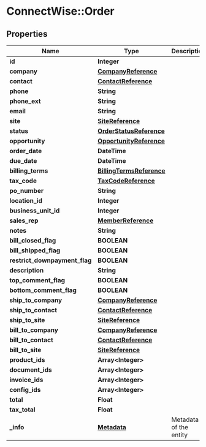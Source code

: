 # ConnectWise::Order

## Properties
Name | Type | Description | Notes
------------ | ------------- | ------------- | -------------
**id** | **Integer** |  | [optional] 
**company** | [**CompanyReference**](CompanyReference.md) |  | 
**contact** | [**ContactReference**](ContactReference.md) |  | [optional] 
**phone** | **String** |  | [optional] 
**phone_ext** | **String** |  | [optional] 
**email** | **String** |  | [optional] 
**site** | [**SiteReference**](SiteReference.md) |  | [optional] 
**status** | [**OrderStatusReference**](OrderStatusReference.md) |  | 
**opportunity** | [**OpportunityReference**](OpportunityReference.md) |  | [optional] 
**order_date** | **DateTime** |  | [optional] 
**due_date** | **DateTime** |  | [optional] 
**billing_terms** | [**BillingTermsReference**](BillingTermsReference.md) |  | [optional] 
**tax_code** | [**TaxCodeReference**](TaxCodeReference.md) |  | [optional] 
**po_number** | **String** |  | [optional] 
**location_id** | **Integer** |  | [optional] 
**business_unit_id** | **Integer** |  | [optional] 
**sales_rep** | [**MemberReference**](MemberReference.md) |  | 
**notes** | **String** |  | [optional] 
**bill_closed_flag** | **BOOLEAN** |  | [optional] 
**bill_shipped_flag** | **BOOLEAN** |  | [optional] 
**restrict_downpayment_flag** | **BOOLEAN** |  | [optional] 
**description** | **String** |  | [optional] 
**top_comment_flag** | **BOOLEAN** |  | [optional] 
**bottom_comment_flag** | **BOOLEAN** |  | [optional] 
**ship_to_company** | [**CompanyReference**](CompanyReference.md) |  | [optional] 
**ship_to_contact** | [**ContactReference**](ContactReference.md) |  | [optional] 
**ship_to_site** | [**SiteReference**](SiteReference.md) |  | [optional] 
**bill_to_company** | [**CompanyReference**](CompanyReference.md) |  | [optional] 
**bill_to_contact** | [**ContactReference**](ContactReference.md) |  | [optional] 
**bill_to_site** | [**SiteReference**](SiteReference.md) |  | [optional] 
**product_ids** | **Array&lt;Integer&gt;** |  | [optional] 
**document_ids** | **Array&lt;Integer&gt;** |  | [optional] 
**invoice_ids** | **Array&lt;Integer&gt;** |  | [optional] 
**config_ids** | **Array&lt;Integer&gt;** |  | [optional] 
**total** | **Float** |  | [optional] 
**tax_total** | **Float** |  | [optional] 
**_info** | [**Metadata**](Metadata.md) | Metadata of the entity | [optional] 


